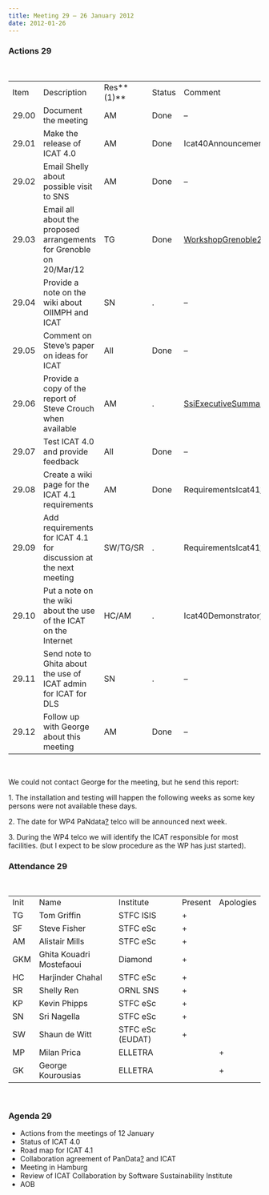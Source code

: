 ```yaml
---
title: Meeting 29 – 26 January 2012
date: 2012-01-26
---
```


### Actions 29

 

|       |                                                                     |            |        |                                                                                         |
| ----- | ------------------------------------------------------------------- | ---------- | ------ | --------------------------------------------------------------------------------------- |
| Item  | Description                                                         | Res**(1)** | Status | Comment                                                                                 |
| 29.00 | Document the meeting                                                | AM         | Done   | –                                                                                       |
| 29.01 | Make the release of ICAT 4.0                                        | AM         | Done   | Icat40Announcement[?](https://code.google.com/p/icatproject/w/edit/Icat40Announcement)  |
| 29.02 | Email Shelly about possible visit to SNS                            | AM         | Done   | –                                                                                       |
| 29.03 | Email all about the proposed arrangements for Grenoble on 20/Mar/12 | TG         | Done   | [WorkshopGrenoble2012](https://code.google.com/p/icatproject/wiki/WorkshopGrenoble2012) |
| 29.04 | Provide a note on the wiki about OIIMPH and ICAT                    | SN         | .      | –                                                                                       |
| 29.05 | Comment on Steve’s paper on ideas for ICAT                          | All        | Done   | –                                                                                       |
| 29.06 | Provide a copy of the report of Steve Crouch when available         | AM         | .      | [SsiExecutiveSummary](https://code.google.com/p/icatproject/wiki/SsiExecutiveSummary)   |
| 29.07 | Test ICAT 4.0 and provide feedback                                  | All        | Done   | –                                                                                       |
| 29.08 | Create a wiki page for the ICAT 4.1 requirements                    | AM         | Done   | RequirementsIcat41[?](https://code.google.com/p/icatproject/w/edit/RequirementsIcat41)  |
| 29.09 | Add requirements for ICAT 4.1 for discussion at the next meeting    | SW/TG/SR   | .      | RequirementsIcat41[?](https://code.google.com/p/icatproject/w/edit/RequirementsIcat41)  |
| 29.10 | Put a note on the wiki about the use of the ICAT on the Internet    | HC/AM      | .      | Icat40Demonstrator[?](https://code.google.com/p/icatproject/w/edit/Icat40Demonstrator)  |
| 29.11 | Send note to Ghita about the use of ICAT admin for ICAT for DLS     | SN         | .      | –                                                                                       |
| 29.12 | Follow up with George about this meeting                            | AM         | Done   | –                                                                                       |

 

We could not contact George for the meeting, but he send this report:

1\. The installation and testing will happen the following weeks as some
key persons were not available these days.

2\. The date for WP4
PaNdata[?](https://code.google.com/p/icatproject/w/edit/PaNdata) telco
will be announced next week.

3\. During the WP4 telco we will identify the ICAT responsible for most
facilities. (but I expect to be slow procedure as the WP has just
started).

### Attendance 29

 

|      |                          |                  |         |           |
| ---- | ------------------------ | ---------------- | ------- | --------- |
| Init | Name                     | Institute        | Present | Apologies |
| TG   | Tom Griffin              | STFC ISIS        | \+      |           |
| SF   | Steve Fisher             | STFC eSc         | \+      |           |
| AM   | Alistair Mills           | STFC eSc         | \+      |           |
| GKM  | Ghita Kouadri Mostefaoui | Diamond          | \+      |           |
| HC   | Harjinder Chahal         | STFC eSc         | \+      |           |
| SR   | Shelly Ren               | ORNL SNS         | \+      |           |
| KP   | Kevin Phipps             | STFC eSc         | \+      |           |
| SN   | Sri Nagella              | STFC eSc         | \+      |           |
| SW   | Shaun de Witt            | STFC eSc (EUDAT) | \+      |           |
| MP   | Milan Prica              | ELLETRA          |         | \+        |
| GK   | George Kourousias        | ELLETRA          |         | \+        |

 

### Agenda 29

  - Actions from the meetings of 12 January
  - Status of ICAT 4.0
  - Road map for ICAT 4.1
  - Collaboration agreement of
    PanData[?](https://code.google.com/p/icatproject/w/edit/PanData) and
    ICAT
  - Meeting in Hamburg
  - Review of ICAT Collaboration by Software Sustainability Institute
  - AOB
